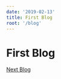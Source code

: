 ```yaml
---
date: '2019-02-13'
title: First Blog
root: '/blog'
---
```


# First Blog

[Next Blog](/blog/second-blog)
